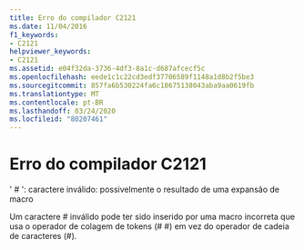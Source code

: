 ```yaml
---
title: Erro do compilador C2121
ms.date: 11/04/2016
f1_keywords:
- C2121
helpviewer_keywords:
- C2121
ms.assetid: e04f32da-3736-4df3-8a1c-d687afcecf5c
ms.openlocfilehash: eede1c1c22cd3edf37706589f1148a1d8b2f5be3
ms.sourcegitcommit: 857fa6b530224fa6c18675138043aba9aa0619fb
ms.translationtype: MT
ms.contentlocale: pt-BR
ms.lasthandoff: 03/24/2020
ms.locfileid: "80207461"
---
```

# <a name="compiler-error-c2121"></a>Erro do compilador C2121

' # ': caractere inválido: possivelmente o resultado de uma expansão de macro

Um caractere # inválido pode ter sido inserido por uma macro incorreta que usa o operador de colagem de tokens (# #) em vez do operador de cadeia de caracteres (#).
